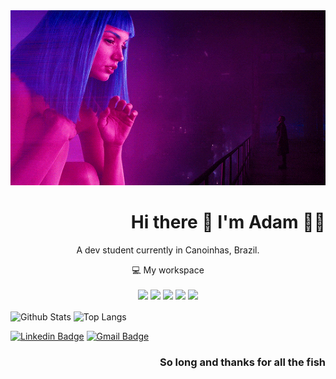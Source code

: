 <div align="center">
    <img src=".github/original.gif" width="2000px">
</div>

<h1 align='right'>
    Hi there 👋 I'm Adam 👨‍💻
</h1>

<p align='center'>
    A dev student currently in Canoinhas, Brazil.
</p>

<p align="center">
    💻 My workspace<br /><br />
    <img src="https://img.shields.io/badge/dell-laptop-007DB8?style=for-the-badge&logo=dell&logoColor=white" />
    <img
        src="https://img.shields.io/badge/intel-core%20i7%2009th-%230071C5.svg?&style=for-the-badge&logo=intel&logoColor=white" />
    <img src="https://img.shields.io/badge/RAM-32GB-%230071C5.svg?&style=for-the-badge&logoColor=white" />
    <img src="https://img.shields.io/badge/Ubuntu-E95420?style=for-the-badge&logo=ubuntu&logoColor=white" />
    <img
        src="https://img.shields.io/badge/Visual_Studio_Code-0078D4?style=for-the-badge&logo=visual%20studio%20code&logoColor=white" />
</p>

<p>
    <img align="center"
        src="https://github-readme-stats.vercel.app/api?username=arslabadack&theme=radical&show_icons=true&count_private=true?&include_all_commits=true"
        alt="Github Stats" height="165" />
    <img align="center"
        src="https://github-readme-stats.vercel.app/api/top-langs/?username=arslabadack&layout=compact&theme=radical"
        alt="Top Langs" height="165" />
</p>

[![Linkedin
Badge](https://img.shields.io/badge/-LinkedIn-blue?style=flat-square&logo=Linkedin&logoColor=white&link=https://www.linkedin.com/in/arslabadack/)](https://www.linkedin.com/in/arslabadack/)
[![Gmail
Badge](https://img.shields.io/badge/-Gmail-c14438?style=flat-square&logo=Gmail&logoColor=white&link=mailto:arslabadack@gmail.com)](arslabadack@gmail.com)

<h3 align="right">So long and thanks for all the fish </h3>